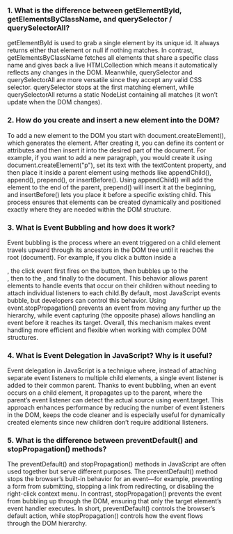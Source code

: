 ### 1. What is the difference between getElementById, getElementsByClassName, and querySelector / querySelectorAll?
   getElementById is used to grab a single element by its unique id. It always returns either that element or null if nothing matches. In contrast, getElementsByClassName fetches all elements that share a specific class name and gives back a live HTMLCollection which means it automatically reflects any changes in the DOM. Meanwhile, querySelector and querySelectorAll are more versatile since they accept any valid CSS selector. querySelector stops at the first matching element, while querySelectorAll returns a static NodeList containing all matches (it won’t update when the DOM changes).

### 2. How do you create and insert a new element into the DOM?
   To add a new element to the DOM you start with document.createElement(), which generates the element. After creating it, you can define its content or attributes and then insert it into the desired part of the document. For example, if you want to add a new paragraph, you would create it using document.createElement("p"), set its text with the textContent property, and then place it inside a parent element using methods like appendChild(), append(), prepend(), or insertBefore(). Using appendChild() will add the element to the end of the parent, prepend() will insert it at the beginning, and insertBefore() lets you place it before a specific existing child. This process ensures that elements can be created dynamically and positioned exactly where they are needed within the DOM structure.

### 3. What is Event Bubbling and how does it work?
   Event bubbling is the process where an event triggered on a child element travels upward through its ancestors in the DOM tree until it reaches the root (document). For example, if you click a button inside a <div>, the click event first fires on the button, then bubbles up to the <div>, then to the <body>, and finally to the document. This behavior allows parent elements to handle events that occur on their children without needing to attach individual listeners to each child.By default, most JavaScript events bubble, but developers can control this behavior. Using event.stopPropagation() prevents an event from moving any further up the hierarchy, while event capturing (the opposite phase) allows handling an event before it reaches its target. Overall, this mechanism makes event handling more efficient and flexible when working with complex DOM structures.

### 4. What is Event Delegation in JavaScript? Why is it useful?
   Event delegation in JavaScript is a technique where, instead of attaching separate event listeners to multiple child elements, a single event listener is added to their common parent. Thanks to event bubbling, when an event occurs on a child element, it propagates up to the parent, where the parent’s event listener can detect the actual source using event.target. This approach enhances performance by reducing the number of event listeners in the DOM, keeps the code cleaner and is especially useful for dynamically created elements since new children don’t require additional listeners.

### 5. What is the difference between preventDefault() and stopPropagation() methods?
   The preventDefault() and stopPropagation() methods in JavaScript are often used together but serve different purposes. The preventDefault() method stops the browser’s built-in behavior for an event—for example, preventing a form from submitting, stopping a link from redirecting, or disabling the right-click context menu. In contrast, stopPropagation() prevents the event from bubbling up through the DOM, ensuring that only the target element’s event handler executes. In short, preventDefault() controls the browser’s default action, while stopPropagation() controls how the event flows through the DOM hierarchy.